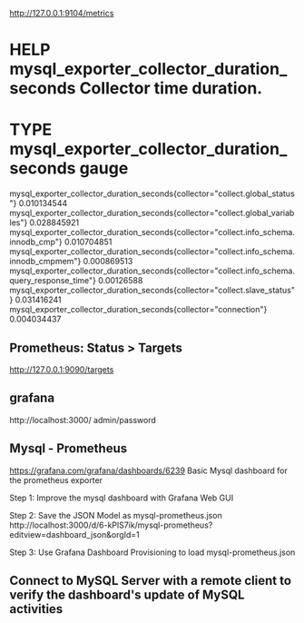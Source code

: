 http://127.0.0.1:9104/metrics
# HELP mysql_exporter_collector_duration_seconds Collector time duration.
# TYPE mysql_exporter_collector_duration_seconds gauge
mysql_exporter_collector_duration_seconds{collector="collect.global_status"} 0.010134544
mysql_exporter_collector_duration_seconds{collector="collect.global_variables"} 0.028845921
mysql_exporter_collector_duration_seconds{collector="collect.info_schema.innodb_cmp"} 0.010704851
mysql_exporter_collector_duration_seconds{collector="collect.info_schema.innodb_cmpmem"} 0.000869513
mysql_exporter_collector_duration_seconds{collector="collect.info_schema.query_response_time"} 0.00126588
mysql_exporter_collector_duration_seconds{collector="collect.slave_status"} 0.031416241
mysql_exporter_collector_duration_seconds{collector="connection"} 0.004034437

## Prometheus: Status > Targets
http://127.0.0.1:9090/targets

## grafana
http://localhost:3000/
admin/password

## Mysql - Prometheus
https://grafana.com/grafana/dashboards/6239
Basic Mysql dashboard for the prometheus exporter

Step 1: Improve the mysql dashboard with Grafana Web GUI

Step 2: Save the JSON Model as mysql-prometheus.json
http://localhost:3000/d/6-kPlS7ik/mysql-prometheus?editview=dashboard_json&orgId=1

Step 3: Use Grafana Dashboard Provisioning to load mysql-prometheus.json

## Connect to MySQL Server with a remote client to verify the dashboard's update of MySQL activities
